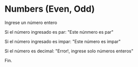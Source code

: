 # Numbers (Even, Odd) 

Ingrese un número entero

Si el número ingresado es par: "Este núnmero es par"

Si el número ingresado es impar: "Este número es impar"

Si el número es decimal: "Error!, ingrese solo números enteros"

Fin.
